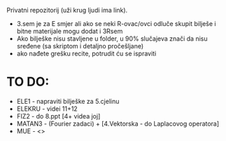 Privatni repozitorij (uži krug ljudi ima link).

- 3.sem je za E smjer ali ako se neki R-ovac/ovci odluče skupit bilješe i bitne materijale mogu dodat i 3Rsem
- Ako bilješke nisu stavljene u folder, u 90% slučajeva znači da nisu sređene (sa skriptom i detaljno pročešljane)
- ako nađete grešku recite, potrudit ću se ispraviti

# TO DO:
- ELE1 - napraviti bilješke za 5.cjelinu
- ELEKRU - videi 11+12
- FIZ2 - do 8.ppt [4+ videa joj]
- MATAN3 - (Fourier zadaci) + [4.Vektorska - do Laplacovog operatora]
- MUE - <<trebala bi ucit>>
